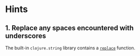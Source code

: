 # Hints

## 1. Replace any spaces encountered with underscores

The built-in `clojure.string` library contains a [`replace`][str-replace] function.

[str-replace]: https://clojuredocs.org/clojure.string/replace